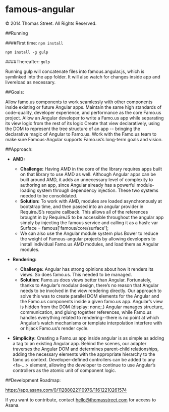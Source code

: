 # famous-angular

&copy; 2014 Thomas Street.  All Rights Reserved.

##Running

####First time:
`npm install`

`npm install -g gulp`

####Thereafter:
`gulp`

Running gulp will concatenate files into famous.angular.js, which is symlinked into the app folder.  It will also watch for changes inside app and livereload as necessary.


##Goals:

Allow famo.us components to work seamlessly with other components inside existing or future Angular apps.
Maintain the same high standards of code-quality,  developer experience,  and performance as the core Famo.us project.
Allow an Angular developer to write a Famo.us app while separating its view logic from the rest of its logic
Create that view declaratively, using the DOM to represent the tree structure of an app -- bringing the declarative magic of Angular to Famo.us.
Work with the Famo.us team to make sure Famous-Angular supports Famo.us’s long-term goals and vision.

##Approach:

* **AMD:**
  * **Challenge:** Having AMD in the core of the library requires apps built on that library to use AMD as well. Although Angular apps can be built around AMD, it adds an unnecessary level of complexity to authoring an app, since Angular already has a powerful module-loading system through dependency injection. These two systems needed to be consolidated.
  * **Solution:** To work with AMD, modules are loaded asynchronously at bootstrap time, and then passed into an angular provider in RequireJS’s require callback. This allows all of the references brought in by RequireJS to be accessible throughout the angular app simply by injecting the famous service and calling it as a hash: var Surface = famous['famous/core/surface'];
  * We can also use the Angular module system plus Bower to reduce the weight of Famous-angular projects by allowing developers to install individual Famo.us AMD modules, and load them as Angular modules.

* **Rendering:** 
  * **Challenge:** Angular has strong opinions about how it renders its views. So does famo.us. This needed to be managed.
  * **Solution:** Famo.us does views better than Angular. Fortunately, thanks to Angular’s modular design, there’s no reason that Angular needs to be involved in the view rendering directly. Our approach to solve this was to create parallel DOM elements for the Angular and the Famo.us components inside a given famo.us app.  Angular’s view is hidden from the DOM (display: none;.) Angular manages structure, communication, and gluing together references, while Famo.us handles everything related to rendering--there is no point at which Angular’s watch mechanisms or template interpolation interfere with or hijack Famo.us’s render cycle. 
* **Simplicity:** Creating a Famo.us app inside angular is as simple as adding a <fa-app></fa-app> tag to an existing Angular app. Behind the scenes, our adapter traverses the Angular DOM and determines parent-child relationships, adding the necessary elements with the appropriate hierarchy to the famo.us context.  Developer-defined controllers can be added to any <fa-...> element, allowing the developer to continue to use Angular’s controllers as the atomic unit of component logic. 

##Development Roadmap:

https://app.asana.com/0/11288022110976/11612210261574

If you want to contribute, contact hello@thomasstreet.com for access to Asana.
